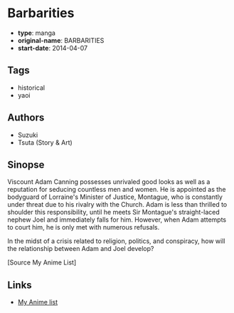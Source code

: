 # Barbarities

-   **type**: manga
-   **original-name**: BARBARITIES
-   **start-date**: 2014-04-07

## Tags

-   historical
-   yaoi

## Authors

-   Suzuki
-   Tsuta (Story & Art)

## Sinopse

Viscount Adam Canning possesses unrivaled good looks as well as a reputation for seducing countless men and women. He is appointed as the bodyguard of Lorraine's Minister of Justice, Montague, who is constantly under threat due to his rivalry with the Church. Adam is less than thrilled to shoulder this responsibility, until he meets Sir Montague's straight-laced nephew Joel and immediately falls for him. However, when Adam attempts to court him, he is only met with numerous refusals.

In the midst of a crisis related to religion, politics, and conspiracy, how will the relationship between Adam and Joel develop?

[Source My Anime List]

## Links

-   [My Anime list](https://myanimelist.net/manga/90418/Barbarities)
